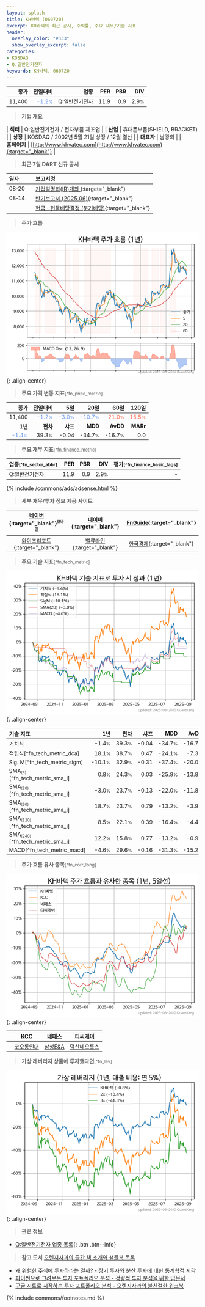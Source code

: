```yaml
---
layout: splash
title: KH바텍 (060720)
excerpt: KH바텍의 최근 공시, 수익률, 주요 재무/기술 지표
header:
  overlay_color: "#333"
  show_overlay_excerpt: false
categories:
- KOSDAQ
- Q:일반전기전자
keywords: KH바텍, 060720
---
```


| **종가** | **전일대비** | **업종** | **PER** | **PBR** | **DIV** |
| -------: | -----------: | -------: | ------: | ------: | ------: |
| 11,400 | <span style="color: cornflowerblue">-1.2<small>%</small></span> | Q:일반전기전자 | 11.9 | 0.9 | 2.9<small>%</small> |

<!-- more -->


> **기업 개요**<a id="company"></a>

| <span style="white-space:nowrap;">**섹터**</span> | Q:일반전기전자 / 전자부품 제조업 |
| <span style="white-space:nowrap;">**산업**</span> | 휴대폰부품(SHIELD, BRACKET) |
| <span style="white-space:nowrap;">**상장**</span> | KOSDAQ / 2002년 5월 21일 상장 / 12월 결산 |
| <span style="white-space:nowrap;">**대표자**</span> | 남광희 |
| <span style="white-space:nowrap;">**홈페이지**</span> | [http://www.khvatec.com](http://www.khvatec.com){:target="_blank"} |


> **최근 7일 DART 신규 공시**<a id="dart"></a>

| **일자** |      | **보고서명** |
| :------- | :--- | :----------- |
| 08&#x2011;20 | | [기업설명회(IR)개최              ](https://dart.fss.or.kr/dsaf001/main.do?rcpNo=20250820900439){:target="_blank"} |
| 08&#x2011;14 | | [반기보고서 (2025.06)](https://dart.fss.or.kr/dsaf001/main.do?rcpNo=20250814004147){:target="_blank"} |
|  | | [현금ㆍ현물배당결정              (분기배당)](https://dart.fss.or.kr/dsaf001/main.do?rcpNo=20250814903274){:target="_blank"} |


> **주가 흐름**<a id="price"></a>

![060720](/stock/images/060720.png){: .align-center}


> **주요 가격 변동 지표**<small>[^fn_price_metric]</small>

| **종가** | **전일대비** | **5일** | **20일** | **60일** | **120일** |
| -------: | -----------: | ------: | -------: | -------: | --------: |
| 11,400 | <span style="color: cornflowerblue">-1.2<small>%</small></span> | <span style="color: cornflowerblue">-3.0<small>%</small></span> | <span style="color: cornflowerblue">-10.7<small>%</small></span> | <span style="color: tomato">21.0<small>%</small></span> | <span style="color: tomato">15.5<small>%</small></span> |
| **1년** | **편차** | **샤프** | **MDD** | **AvDD** | **MARr** |
| <span style="color: cornflowerblue">-1.4<small>%</small></span> | 39.3<small>%</small> | -0.04 | -34.7<small>%</small> | -16.7<small>%</small> | 0.0 |


> **주요 재무 지표**<small>[^fn_finance_metric]</small>

| **업종**<small>[^fn_sector_abbr]</small> | **PER** | **PBR** | **DIV** | **평가**<small>[^fn_finance_basic_tags]</small> |
| :--------------------------------------- | ------: | ------: | ------: | ----------------------------------------------: |
| Q:일반전기전자 | 11.9 | 0.9 | 2.9<small>%</small> | - |



{% include /commons/ads/adsense.html %}

> **세부 재무/투자 정보 제공 사이트**

| [네이버](https://m.stock.naver.com/domestic/stock/060720/finance/summary){:target="_blank"}<sup><small>모바일</small></sup> | [네이버](https://finance.naver.com/item/coinfo.naver?code=060720){:target="_blank"} | [FnGuide](https://comp.fnguide.com/SVO2/ASP/SVD_Invest.asp?gicode=A060720&MenuYn=Y){:target="_blank"} |
| :---: | :---: | :---: |
| [와이즈리포트](https://comp.wisereport.co.kr/company/c1040001.aspx?cmp_cd=060720){:target="_blank"} | [밸류라인](https://www.valueline.co.kr/finance/summary/060720){:target="_blank"} | [한국경제](https://markets.hankyung.com/stock/060720/financial-summary){:target="_blank"} |


> **주요 기술 지표**<small>[^fn_tech_metric]</small>


![060720](/stock/images/060720_tech.png){: .align-center}

| **기술 지표** | **1년** | **편차** | **샤프** | **MDD** | **AvDD** |
| :------------ | ------: | -----------: | -------: | ------: | -------: |
| 거치식 | -1.4<small>%</small> | 39.3<small>%</small> | -0.04 | -34.7<small>%</small> | -16.7<small>%</small> |
| 적립식[^fn_tech_metric_dca] | 18.1<small>%</small> | 38.7<small>%</small> | 0.47 | -24.1<small>%</small> | -7.3<small>%</small> |
| Sig. M[^fn_tech_metric_sigm] | -10.1<small>%</small> | 32.9<small>%</small> | -0.31 | -37.4<small>%</small> | -20.0<small>%</small> |
| SMA<small><sub>(5)</sub></small>[^fn_tech_metric_sma_i] | 0.8<small>%</small> | 24.3<small>%</small> | 0.03 | -25.9<small>%</small> | -13.8<small>%</small> |
| SMA<small><sub>(20)</sub></small>[^fn_tech_metric_sma_i] | -3.0<small>%</small> | 23.7<small>%</small> | -0.13 | -22.0<small>%</small> | -11.8<small>%</small> |
| SMA<small><sub>(60)</sub></small>[^fn_tech_metric_sma_i] | 18.7<small>%</small> | 23.7<small>%</small> | 0.79 | -13.2<small>%</small> | -3.9<small>%</small> |
| SMA<small><sub>(120)</sub></small>[^fn_tech_metric_sma_i] | 8.5<small>%</small> | 22.1<small>%</small> | 0.39 | -16.4<small>%</small> | -4.4<small>%</small> |
| SMA<small><sub>(240)</sub></small>[^fn_tech_metric_sma_i] | 12.2<small>%</small> | 15.8<small>%</small> | 0.77 | -13.2<small>%</small> | -0.9<small>%</small> |
| MACD[^fn_tech_metric_macd] | -4.6<small>%</small> | 29.6<small>%</small> | -0.16 | -31.3<small>%</small> | -15.2<small>%</small> |


> **주가 흐름 유사 종목**<a id="corr"></a><small>[^fn_corr_long]</small>

![060720](/stock/images/060720_corr.png){: .align-center}

|       | [KCC](/002380/) | [네패스](/033640/) | [티씨케이](/064760/) |
| :---: | :------------------------------------: | :------------------------------------: | :------------------------------------: |
|       | [코오롱인더](/120110/) | [삼성E&A](/028050/) | [덕산네오룩스](/213420/) |


> **가상 레버리지 상품에 투자했다면**<a id="2x"></a><small>[^fn_lev]</small>

![060720](/stock/images/060720_2x.png){: .align-center}


> **관련 정보**

- [Q:일반전기전자 업종 목록](/stats/sector/kosdaq_업종_일반전기전자_종목/){: .btn .btn--info}

> **참고 도서** [오렌지사과의 출간 책 소개와 샘플북 목록](https://kongdori.tistory.com/691)

- [왜 위험한 주식에 투자하라는 걸까? - 장기 투자와 분산 투자에 대한 통계학적 시각](https://kongdori.tistory.com/421)
- [파이썬으로 그려보는 투자 포트폴리오 분석  - 정량적 투자 분석을 위한 입문서](https://kongdori.tistory.com/643)
- [구글 시트로 시작하는 투자 포트폴리오 분석 - 오렌지사과의 불친절한 워크북](https://kongdori.tistory.com/449)


{% include commons/footnotes.md %}